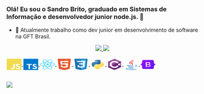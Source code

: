 ### Olá! Eu sou o Sandro Brito, graduado em Sistemas de Informação e desenvolvedor junior node.js. 👋

- 🔭 Atualmente trabalho como dev junior em desenvolvimento de software na GFT Brasil.

<div align="center">
  <a href="https://github.com/San4si">
  <img height="180em" src="https://github-readme-stats.vercel.app/api?username=San4si&show_icons=true&theme=dracula&include_all_commits=true&count_private=true"/>
  <img height="180em" src="https://github-readme-stats.vercel.app/api/top-langs/?username=San4si&layout=compact&langs_count=7&theme=dracula"/>
</div>
  <div style="display: inline_block"><br>
  <img align="center" alt="San-Js" height="30" width="40" src="https://raw.githubusercontent.com/devicons/devicon/master/icons/javascript/javascript-plain.svg">
  <img align="center" alt="San-Ts" height="30" width="40" src="https://raw.githubusercontent.com/devicons/devicon/master/icons/typescript/typescript-plain.svg">
  <img align="center" alt="San-React" height="30" width="40" src="https://raw.githubusercontent.com/devicons/devicon/master/icons/react/react-original.svg">
  <img align="center" alt="San-HTML" height="30" width="40" src="https://raw.githubusercontent.com/devicons/devicon/master/icons/html5/html5-original.svg">
  <img align="center" alt="San-CSS" height="30" width="40" src="https://raw.githubusercontent.com/devicons/devicon/master/icons/css3/css3-original.svg">
  <img align="center" alt="San-Python" height="30" width="40" src="https://raw.githubusercontent.com/devicons/devicon/master/icons/python/python-original.svg">
  <img align="center" alt="San-Csharp" height="30" width="40" src="https://raw.githubusercontent.com/devicons/devicon/master/icons/csharp/csharp-original.svg">
  <img align="center" alt="San-Java" height="30" width="40" src="https://raw.githubusercontent.com/devicons/devicon/master/icons/java/java-original.svg">
  <img align="center" alt="San-Bootstrap" height="30" width="40" src="https://raw.githubusercontent.com/devicons/devicon/master/icons/bootstrap/bootstrap-original.svg">
 </div>
  
  ##
  
  <div>
     <a href="https://www.linkedin.com/in/dev-san/" target="_blank"><img src="https://img.shields.io/badge/-LinkedIn-%230077B5?style=for-the-badge&logo=linkedin&logoColor=white" target="_blank"></a> 
    
  
  </div>

